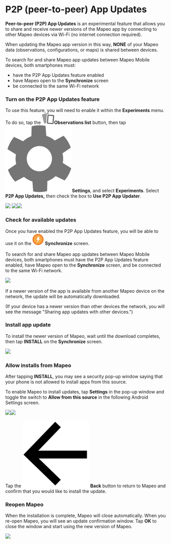 # P2P (peer-to-peer) App Updates

**Peer-to-peer (P2P) App Updates** is an experimental feature that allows you to share and receive newer versions of the Mapeo app by connecting to other Mapeo devices via Wi-Fi (no internet connection required).&#x20;

When updating the Mapeo app version in this way, **NONE** of your Mapeo data (observations, configurations, or maps) is shared between devices.

To search for and share Mapeo app updates between Mapeo Mobile devices, both smartphones must:

* have the P2P App Updates feature enabled
* have Mapeo open to the **Synchronize** screen
* be connected to the same Wi-Fi network

### Turn on the P2P App Updates feature

To use this feature, you will need to enable it within the **Experiments** menu. To do so, tap the <img src="../../../.gitbook/assets/app icons_observation-list_35px.png" alt="" data-size="line">**Observations list** button, then tap <img src="../../../.gitbook/assets/app_icons_Settings.png" alt="" data-size="line">**Settings**, and select **Experiments**. Select **P2P App Updates,** then check the box to **Use P2P App Updater**.

![](../../../.gitbook/assets/Mm\_Settings\_screen\_experiments.jpg)  ![](../../../.gitbook/assets/Mm\_Experiments\_screen\_P2P\_App\_Updates.jpg)![](../../../.gitbook/assets/Mm\_P2P\_App\_Updates\_screen\_on.jpg)

### Check for available updates

Once you have enabled the P2P App Updates <mark style="color:red;"></mark> feature, you will be able to use it on the <img src="../../../.gitbook/assets/app_icons_Sync_35px.png" alt="" data-size="line"> **Synchronize** screen.\
\
To search for and share Mapeo app updates between Mapeo Mobile devices, both smartphones must have the P2P App Updates feature enabled, have Mapeo open to the **Synchronize** screen, and be connected to the same Wi-Fi network.

![](../../../.gitbook/assets/Mm\_sync\_checking\_p2p\_updates.jpg)

If a newer version of the app is available from another Mapeo device on the network, the update will be automatically downloaded.&#x20;

(If your device has a newer version than other devices the network, you will see the message "Sharing app updates with other devices.")

### Install app update

To install the newer version of Mapeo, wait until the download completes, then tap **INSTALL** on the **Synchronize** screen.

![](../../../.gitbook/assets/Mm\_P2P\_App\_Updates\_install.jpg)



### Allow installs from Mapeo

After tapping **INSTALL**, you may see a security pop-up window saying that your phone is not allowed to install apps from this source.

To enable Mapeo to install updates, tap **Settings** in the pop-up window and toggle the switch to **Allow from this source** in the following Android Settings screen.

&#x20;![](../../../.gitbook/assets/Mm\_P2P\_app\_update\_security\_window.jpg)![](../../../.gitbook/assets/Mm\_P2P\_app\_update\_Android\_settings\_allow\_install.jpg)

Tap the <img src="../../../.gitbook/assets/app_icons_back_arrow.png" alt="" data-size="line"> **Back** button to return to Mapeo and confirm that you would like to install the update.

### Reopen Mapeo

When the installation is complete, Mapeo will close automatically. When you re-open Mapeo, you will see an update confirmation window. Tap **OK** to close the window and start using the new version of Mapeo.

&#x20;![](../../../.gitbook/assets/Mm\_P2P\_update\_complete\_confirmation.jpg)
